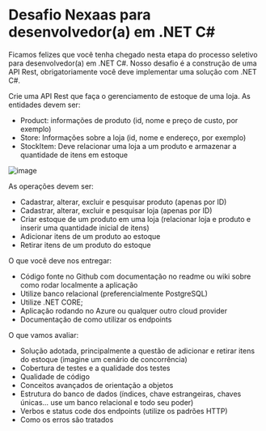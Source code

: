 # Desafio Nexaas para desenvolvedor(a) em .NET C#

Ficamos felizes que você tenha chegado nesta etapa do processo seletivo para desenvolvedor(a) em .NET C#. Nosso desafio é a construção de uma API Rest, obrigatoriamente você deve implementar uma solução com .NET C#.

Crie uma API Rest que faça o gerenciamento de estoque de uma loja. As entidades devem ser: 
- Product: informações de produto (id, nome e preço de custo, por exemplo)
- Store: Informações sobre a loja (id, nome e endereço, por exemplo)
- StockItem: Deve relacionar uma loja a um produto e armazenar a quantidade de itens em estoque

![image](https://user-images.githubusercontent.com/1817569/114481805-bc0c5500-9bdb-11eb-9be3-058739c8757c.png)

As operações devem ser:
- Cadastrar, alterar, excluir e pesquisar produto (apenas por ID) 
- Cadastrar, alterar, excluir e pesquisar loja (apenas por ID) 
- Criar estoque de um produto em uma loja (relacionar loja e produto e inserir uma quantidade inicial de itens)
- Adicionar itens de um produto ao estoque
- Retirar itens de um produto do estoque

O que você deve nos entregar:
- Código fonte no Github com documentação no readme ou wiki sobre como rodar localmente a aplicação
- Utilize banco relacional (preferencialmente PostgreSQL)
- Utilize .NET CORE;
- Aplicação rodando no Azure ou qualquer outro cloud provider
- Documentação de como utilizar os endpoints

O que vamos avaliar:
- Solução adotada, principalmente a questão de adicionar e retirar itens do estoque (imagine um cenário de concorrência)
- Cobertura de testes e a qualidade dos testes
- Qualidade de código
- Conceitos avançados de orientação a objetos 
- Estrutura do banco de dados (índices, chave estrangeiras, chaves únicas… use um banco relacional e todo seu poder)
- Verbos e status code dos endpoints (utilize os padrões HTTP)
- Como os erros são tratados
